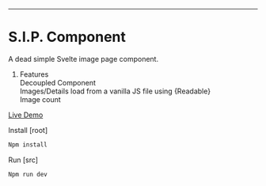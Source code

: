 
---

# S.I.P. Component
A dead simple Svelte image page component. 
1. Features  
Decoupled Component  
Images/Details load from a vanilla JS file using {Readable}  
Image count


[Live Demo](https://sip.hostman.site/)


Install [root]
```bash
Npm install
```


Run [src]
```bash
Npm run dev
```


